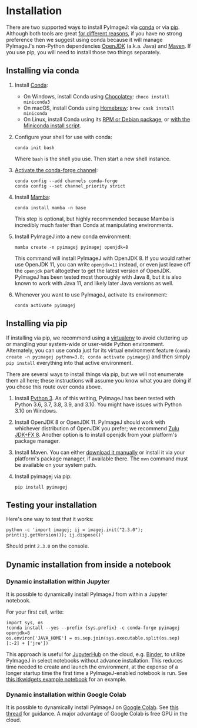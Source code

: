 # Installation

There are two supported ways to install PyImageJ: via
[conda](https://conda.io/) or via
[pip](https://packaging.python.org/guides/tool-recommendations/).
Although both tools are great
[for different reasons](https://www.anaconda.com/blog/understanding-conda-and-pip),
if you have no strong preference then we suggest using conda because it will
manage PyImageJ's non-Python dependencies
[OpenJDK](https://en.wikipedia.org/wiki/OpenJDK) (a.k.a. Java) and
[Maven](https://maven.apache.org/). If you use pip, you will need to install
those two things separately.

## Installing via conda

1. Install [Conda](https://conda.io/):
    * On Windows, install Conda using [Chocolatey](https://chocolatey.org): `choco install miniconda3`
    * On macOS, install Conda using [Homebrew](https://brew.sh): `brew cask install miniconda`
    * On Linux, install Conda using its [RPM or Debian package](https://www.anaconda.com/rpm-and-debian-repositories-for-miniconda/), or [with the Miniconda install script](https://docs.conda.io/projects/conda/en/latest/user-guide/install/linux.html).

2. Configure your shell for use with conda:
   ```
   conda init bash
   ```
   Where `bash` is the shell you use.
   Then start a new shell instance.

3. [Activate the conda-forge channel](https://conda-forge.org/docs/user/introduction.html#how-can-i-install-packages-from-conda-forge):
   ```
   conda config --add channels conda-forge
   conda config --set channel_priority strict
   ```

4. Install [Mamba](https://mamba.readthedocs.io/):
   ```
   conda install mamba -n base
   ```
   This step is optional, but highly recommended because Mamba is
   incredibly much faster than Conda at manipulating environments.

5. Install PyImageJ into a new conda environment:
   ```
   mamba create -n pyimagej pyimagej openjdk=8
   ```

   This command will install PyImageJ with OpenJDK 8. If you would rather use
   OpenJDK 11, you can write `openjdk=11` instead, or even just leave off the
   `openjdk` part altogether to get the latest version of OpenJDK. PyImageJ has
   been tested most thoroughly with Java 8, but it is also known to work with
   Java 11, and likely later Java versions as well.

6. Whenever you want to use PyImageJ, activate its environment:
   ```
   conda activate pyimagej
   ```

## Installing via pip

If installing via pip, we recommend using a
[virtualenv](https://virtualenv.pypa.io/) to avoid cluttering up or mangling
your system-wide or user-wide Python environment. Alternately, you can use
conda just for its virtual environment feature (`conda create -n pyimagej
python=3.8; conda activate pyimagej`) and then simply `pip install` everything
into that active environment.

There are several ways to install things via pip, but we will not enumerate
them all here; these instructions will assume you know what you are doing if
you chose this route over conda above.

1. Install [Python 3](https://python.org/). As of this writing, PyImageJ has
   been tested with Python 3.6, 3.7, 3.8, 3.9, and 3.10.
   You might have issues with Python 3.10 on Windows.

2. Install OpenJDK 8 or OpenJDK 11. PyImageJ should work with whichever
   distribution of OpenJDK you prefer; we recommend
   [Zulu JDK+FX 8](https://www.azul.com/downloads/zulu-community/?version=java-8-lts&package=jdk-fx).
   Another option is to install openjdk from your platform's package manager.

3. Install Maven. You can either
   [download it manually](https://maven.apache.org/) or install it via your
   platform's package manager, if available there. The `mvn` command must be
   available on your system path.

4. Install pyimagej via pip:
   ```
   pip install pyimagej
   ```

## Testing your installation

Here's one way to test that it works:
```
python -c 'import imagej; ij = imagej.init("2.3.0"); print(ij.getVersion()); ij.dispose()'
```
Should print `2.3.0` on the console.

## Dynamic installation from inside a notebook

### Dynamic installation within Jupyter

It is possible to dynamically install PyImageJ from within a Jupyter notebook.

For your first cell, write:
```
import sys, os
!conda install --yes --prefix {sys.prefix} -c conda-forge pyimagej openjdk=8
os.environ['JAVA_HOME'] = os.sep.join(sys.executable.split(os.sep)[:-2] + ['jre'])
```

This approach is useful for [JupyterHub](https://jupyter.org/hub) on the cloud,
e.g. [Binder](https://mybinder.org/), to utilize PyImageJ in select notebooks
without advance installation. This reduces time needed to create and launch the
environment, at the expense of a longer startup time the first time a
PyImageJ-enabled notebook is run. See [this itkwidgets example
notebook](https://github.com/InsightSoftwareConsortium/itkwidgets/blob/v0.24.2/examples/ImageJImgLib2.ipynb)
for an example.

### Dynamic installation within Google Colab

It is possible to dynamically install PyImageJ on
[Google Colab](https://colab.research.google.com/).
See [this thread](https://forum.image.sc/t/pyimagej-on-google-colab/32804)
for guidance. A major advantage of Google Colab is free GPU in the cloud.
